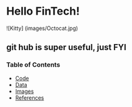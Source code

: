 # Hello FinTech!
![Kitty] (images/Octocat.jpg)
## **git hub is super useful, just FYI**
### Table of Contents
* [Code](code)
* [Data](data)
* [Images](images)
* [References](references)
